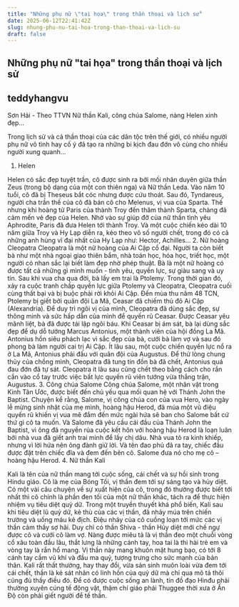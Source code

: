 ```yaml
---
title: "Những phụ nữ \"tai họa\" trong thần thoại và lịch sử"
date: 2025-06-12T22:41:42Z
slug: nhung-phu-nu-tai-hoa-trong-than-thoai-va-lich-su
draft: false
---
```


## Những phụ nữ "tai họa" trong thần thoại và lịch sử

## teddyhangvu

Sơn Hải - Theo TTVN
Nữ thần Kali, công chúa Salome, nàng Helen xinh đẹp...

Trong lịch sử và cả thần thoại của các dân tộc trên thế giới, có nhiều người phụ nữ vô tình hay cố ý đã tạo ra những bi kịch đau đớn vô cùng cho nhiều người xung quanh…
1. Helen

Helen có sắc đẹp tuyệt trần, cô được sinh ra bởi mối nhân duyên giữa thần Zeus (trong bộ dạng của một con thiên nga) và Nữ thần Leda. Vào năm 10 tuổi, cô đã bị Theseus bắt cóc nhưng được cứu thoát. 
​Sau đó, Tyndareus, người cha trần thế của cô đã bán cô cho Melenus, vị vua của Sparta. Thế nhưng khi hoàng tử Paris của thành Troy đến thăm thành Sparta, chàng đã cảm mến vẻ đẹp của Helen. 
Nhờ vào sự giúp đỡ của nữ thần tình yêu Aphrodite, Paris đã đưa Helen tới thành Troy.
​Và một cuộc chiến kéo dài 10 năm giữa Troy và Hy Lạp diễn ra, kéo theo vô số người chết, trong đó có cả những anh hùng vĩ đại nhất của Hy Lạp như: Hector, Achilles...
2. Nữ hoàng Cleopatra
Cleopatra là một nữ hoàng của Ai Cập cổ đại. Người ta còn biết bà như một nhà ngoại giao thiên bẩm, nhà toán học, hóa học, triết học, một người có nhan sắc lại biết làm đẹp nhờ phép thuật. 
Bà là một nữ hoàng có được tất cả những gì mình muốn - tình yêu, quyền lực, sự giàu sang và uy tín.
​Sau khi vua cha qua đời, bà lấy em trai là Ptolemy. Trong thời gian đó, xảy ra cuộc tranh chấp quyền lực giữa Ptolemy và Cleopatra, Cleopatra cuối cùng thất bại và bị buộc phải rời khỏi Ai Cập.
Đến mùa thu năm 48 TCN, Ptolemy bị giết bởi quân đội La Mã, Ceasar đã chiếm thủ đô Ai Cập (Alexandria). 
Để duy trì ngôi vị của mình, Cleopatra đã dùng sắc đẹp, sự thông minh và sức hấp dẫn của mình để quyến rũ Ceasar.  Được Ceasar yêu mãnh liệt, bà đã được tái lập ngôi báu.
​Khi Ceasar bị ám sát, bà lại dùng sắc đẹp để dụ dỗ tướng Marcus Antonius, một thành viên của hội đồng La Mã. 
Antonius hồn siêu phách lạc vì sắc đẹp của bà, cưới bà làm vợ và sau đó phong bà làm người cai trị Ai Cập.
​Ít lâu sau, một cuộc chiến quyền lực nổ ra ở La Mã, Antonius phải đấu với quân đội của Augustus. Để thử lòng chung thủy của chồng mình, Cleopatra đã tung tin đồn bà đã chết, Antonius quá đau đớn đã tự sát.
Cleopatra ít lâu sau cũng chết theo bằng cách cho rắn cắn vào cổ tay trước việc bất lực quyến rũ viên tướng vừa thắng trận, Augustus.
3. Công chúa Salome
Công chúa Salome, một nhân vật trong Kinh Tân Ước, được biết đến chủ yếu qua mối quan hệ với Thánh John the Baptist. 
Chuyện kể rằng, Salome, vị công chúa con của vua Hero, vào ngày lễ mừng sinh nhật của mẹ mình, hoàng hậu Herod, đã múa một vũ điệu quyến rũ khiến vị vua mê đắm đến mức ngài hứa sẽ ban cho Salome bất cứ thứ gì cô ta muốn. 
​Và Salome đã yêu cầu cái đầu của Thánh John the Baptist, vì ông đã nguyền rủa cuộc kết hôn với hoàng hậu Herod là loạn luân bởi nhà vua đã giết anh trai mình để lấy chị dâu.
​Nhà vua tỏ ra kinh khiếp, nhưng vì lời hứa nên ông đành giữ lời. Và tên đao phủ đã ra tay, chiếc đầu được đặt trên chiếc đĩa và đem đến bên cô. Salome đưa nó cho mẹ cô – hoàng hậu Herod.
4. Nữ thần Kali

Kali là tên của nữ thần mang tới cuộc sống, cái chết và sự hồi sinh trong Hindu giáo. Cô là mẹ của Bóng Tối, vị thần đem tới sự sáng tạo và hủy diệt. 
Có một vài câu chuyện về sự xuất hiện của cô, trong đó thường được biết tới nhất thì cô chính là phần đen tối của một nữ thần khác, tách ra để thực hiện nhiệm vụ tiêu diệt quỷ dữ. 
​Trong một truyền thuyết khá phổ biến, Kali sau khi tiêu diệt lũ quỷ dữ, kẻ thù của các vị thần, đã nhảy múa trên chiến trường và uống máu kẻ địch. Điệu nhảy của cô cuồng loạn tới mức các vị thần cảm thấy sợ hãi. 
​Duy chỉ có thần Shiva - thần Hủy diệt mới chế ngự được cô và cưới cô làm vợ. Nàng được miêu tả là vị thần đeo một chuỗi vòng cổ xâu toàn đầu lâu, thắt lưng là những cánh tay, hoa tai là thi hài trẻ em và vòng tay là rắn hổ mang. 
Vị thần này mang khuôn mặt hung bạo, có tới 8 cánh tay cầm vũ khí và đầu ma quỷ, tượng trưng cho sức mạnh của bản thân.
​Kali rất thất thường, hay thay đổi, vừa sản sinh muôn loài vừa đem tới cái chết, thần là kẻ sát nhân có linh hồn của quỷ dữ mà chỉ qua mô tả thôi cũng đủ thấy điều đó. 
Để có được cuộc sống an lành, tín đồ đạo Hinđu phải thường xuyên cúng tế động vật, thậm chí giáo phái Thuggee thời xưa ở Ấn Độ còn phải giết người để tế thần.